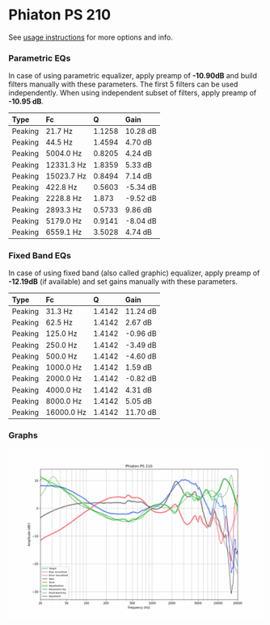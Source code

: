 # Phiaton PS 210
See [usage instructions](https://github.com/jaakkopasanen/AutoEq#usage) for more options and info.

### Parametric EQs
In case of using parametric equalizer, apply preamp of **-10.90dB** and build filters manually
with these parameters. The first 5 filters can be used independently.
When using independent subset of filters, apply preamp of **-10.95 dB**.

| Type    | Fc         |      Q | Gain     |
|:--------|:-----------|:-------|:---------|
| Peaking | 21.7 Hz    | 1.1258 | 10.28 dB |
| Peaking | 44.5 Hz    | 1.4594 | 4.70 dB  |
| Peaking | 5004.0 Hz  | 0.8205 | 4.24 dB  |
| Peaking | 12331.3 Hz | 1.8359 | 5.33 dB  |
| Peaking | 15023.7 Hz | 0.8494 | 7.14 dB  |
| Peaking | 422.8 Hz   | 0.5603 | -5.34 dB |
| Peaking | 2228.8 Hz  | 1.873  | -9.52 dB |
| Peaking | 2893.3 Hz  | 0.5733 | 9.86 dB  |
| Peaking | 5179.0 Hz  | 0.9141 | -8.04 dB |
| Peaking | 6559.1 Hz  | 3.5028 | 4.74 dB  |

### Fixed Band EQs
In case of using fixed band (also called graphic) equalizer, apply preamp of **-12.19dB**
(if available) and set gains manually with these parameters.

| Type    | Fc         |      Q | Gain     |
|:--------|:-----------|:-------|:---------|
| Peaking | 31.3 Hz    | 1.4142 | 11.24 dB |
| Peaking | 62.5 Hz    | 1.4142 | 2.67 dB  |
| Peaking | 125.0 Hz   | 1.4142 | -0.96 dB |
| Peaking | 250.0 Hz   | 1.4142 | -3.49 dB |
| Peaking | 500.0 Hz   | 1.4142 | -4.60 dB |
| Peaking | 1000.0 Hz  | 1.4142 | 1.59 dB  |
| Peaking | 2000.0 Hz  | 1.4142 | -0.82 dB |
| Peaking | 4000.0 Hz  | 1.4142 | 4.31 dB  |
| Peaking | 8000.0 Hz  | 1.4142 | 5.05 dB  |
| Peaking | 16000.0 Hz | 1.4142 | 11.70 dB |

### Graphs
![](./Phiaton%20PS%20210.png)